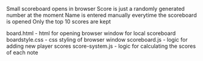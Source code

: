 Small scoreboard opens in browser
Score is just a randomly generated number at the moment
Name is entered manually everytime the scoreboard is opened
Only the top 10 scores are kept

board.html - html for opening browser window for local scoreboard
boardstyle.css - css styling of browser window
scoreboard.js - logic for adding new player scores
score-system.js - logic for calculating the scores of each note